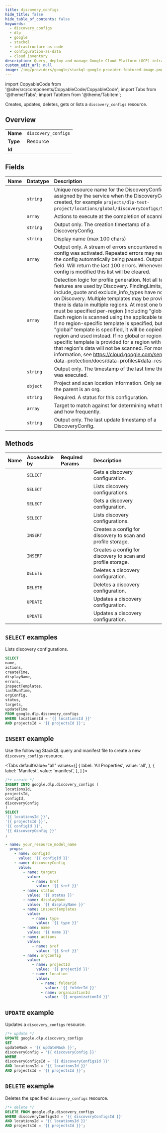 ```yaml
---
title: discovery_configs
hide_title: false
hide_table_of_contents: false
keywords:
  - discovery_configs
  - dlp
  - google
  - stackql
  - infrastructure-as-code
  - configuration-as-data
  - cloud inventory
description: Query, deploy and manage Google Cloud Platform (GCP) infrastructure and resources using SQL
custom_edit_url: null
image: /img/providers/google/stackql-google-provider-featured-image.png
---
```


import CopyableCode from '@site/src/components/CopyableCode/CopyableCode';
import Tabs from '@theme/Tabs';
import TabItem from '@theme/TabItem';

Creates, updates, deletes, gets or lists a <code>discovery_configs</code> resource.

## Overview
<table><tbody>
<tr><td><b>Name</b></td><td><code>discovery_configs</code></td></tr>
<tr><td><b>Type</b></td><td>Resource</td></tr>
<tr><td><b>Id</b></td><td><CopyableCode code="google.dlp.discovery_configs" /></td></tr>
</tbody></table>

## Fields
| Name | Datatype | Description |
|:-----|:---------|:------------|
| <CopyableCode code="name" /> | `string` | Unique resource name for the DiscoveryConfig, assigned by the service when the DiscoveryConfig is created, for example `projects/dlp-test-project/locations/global/discoveryConfigs/53234423`. |
| <CopyableCode code="actions" /> | `array` | Actions to execute at the completion of scanning. |
| <CopyableCode code="createTime" /> | `string` | Output only. The creation timestamp of a DiscoveryConfig. |
| <CopyableCode code="displayName" /> | `string` | Display name (max 100 chars) |
| <CopyableCode code="errors" /> | `array` | Output only. A stream of errors encountered when the config was activated. Repeated errors may result in the config automatically being paused. Output only field. Will return the last 100 errors. Whenever the config is modified this list will be cleared. |
| <CopyableCode code="inspectTemplates" /> | `array` | Detection logic for profile generation. Not all template features are used by Discovery. FindingLimits, include_quote and exclude_info_types have no impact on Discovery. Multiple templates may be provided if there is data in multiple regions. At most one template must be specified per-region (including "global"). Each region is scanned using the applicable template. If no region-specific template is specified, but a "global" template is specified, it will be copied to that region and used instead. If no global or region-specific template is provided for a region with data, that region's data will not be scanned. For more information, see https://cloud.google.com/sensitive-data-protection/docs/data-profiles#data-residency. |
| <CopyableCode code="lastRunTime" /> | `string` | Output only. The timestamp of the last time this config was executed. |
| <CopyableCode code="orgConfig" /> | `object` | Project and scan location information. Only set when the parent is an org. |
| <CopyableCode code="status" /> | `string` | Required. A status for this configuration. |
| <CopyableCode code="targets" /> | `array` | Target to match against for determining what to scan and how frequently. |
| <CopyableCode code="updateTime" /> | `string` | Output only. The last update timestamp of a DiscoveryConfig. |

## Methods
| Name | Accessible by | Required Params | Description |
|:-----|:--------------|:----------------|:------------|
| <CopyableCode code="organizations_locations_discovery_configs_get" /> | `SELECT` | <CopyableCode code="discoveryConfigsId, locationsId, organizationsId" /> | Gets a discovery configuration. |
| <CopyableCode code="organizations_locations_discovery_configs_list" /> | `SELECT` | <CopyableCode code="locationsId, organizationsId" /> | Lists discovery configurations. |
| <CopyableCode code="projects_locations_discovery_configs_get" /> | `SELECT` | <CopyableCode code="discoveryConfigsId, locationsId, projectsId" /> | Gets a discovery configuration. |
| <CopyableCode code="projects_locations_discovery_configs_list" /> | `SELECT` | <CopyableCode code="locationsId, projectsId" /> | Lists discovery configurations. |
| <CopyableCode code="organizations_locations_discovery_configs_create" /> | `INSERT` | <CopyableCode code="locationsId, organizationsId" /> | Creates a config for discovery to scan and profile storage. |
| <CopyableCode code="projects_locations_discovery_configs_create" /> | `INSERT` | <CopyableCode code="locationsId, projectsId" /> | Creates a config for discovery to scan and profile storage. |
| <CopyableCode code="organizations_locations_discovery_configs_delete" /> | `DELETE` | <CopyableCode code="discoveryConfigsId, locationsId, organizationsId" /> | Deletes a discovery configuration. |
| <CopyableCode code="projects_locations_discovery_configs_delete" /> | `DELETE` | <CopyableCode code="discoveryConfigsId, locationsId, projectsId" /> | Deletes a discovery configuration. |
| <CopyableCode code="organizations_locations_discovery_configs_patch" /> | `UPDATE` | <CopyableCode code="discoveryConfigsId, locationsId, organizationsId" /> | Updates a discovery configuration. |
| <CopyableCode code="projects_locations_discovery_configs_patch" /> | `UPDATE` | <CopyableCode code="discoveryConfigsId, locationsId, projectsId" /> | Updates a discovery configuration. |

## `SELECT` examples

Lists discovery configurations.

```sql
SELECT
name,
actions,
createTime,
displayName,
errors,
inspectTemplates,
lastRunTime,
orgConfig,
status,
targets,
updateTime
FROM google.dlp.discovery_configs
WHERE locationsId = '{{ locationsId }}'
AND projectsId = '{{ projectsId }}'; 
```

## `INSERT` example

Use the following StackQL query and manifest file to create a new <code>discovery_configs</code> resource.

<Tabs
    defaultValue="all"
    values={[
        { label: 'All Properties', value: 'all', },
        { label: 'Manifest', value: 'manifest', },
    ]
}>
<TabItem value="all">

```sql
/*+ create */
INSERT INTO google.dlp.discovery_configs (
locationsId,
projectsId,
configId,
discoveryConfig
)
SELECT 
'{{ locationsId }}',
'{{ projectsId }}',
'{{ configId }}',
'{{ discoveryConfig }}'
;
```
</TabItem>
<TabItem value="manifest">

```yaml
- name: your_resource_model_name
  props:
    - name: configId
      value: '{{ configId }}'
    - name: discoveryConfig
      value:
        - name: targets
          value:
            - name: $ref
              value: '{{ $ref }}'
        - name: status
          value: '{{ status }}'
        - name: displayName
          value: '{{ displayName }}'
        - name: inspectTemplates
          value:
            - name: type
              value: '{{ type }}'
        - name: name
          value: '{{ name }}'
        - name: actions
          value:
            - name: $ref
              value: '{{ $ref }}'
        - name: orgConfig
          value:
            - name: projectId
              value: '{{ projectId }}'
            - name: location
              value:
                - name: folderId
                  value: '{{ folderId }}'
                - name: organizationId
                  value: '{{ organizationId }}'

```
</TabItem>
</Tabs>

## `UPDATE` example

Updates a <code>discovery_configs</code> resource.

```sql
/*+ update */
UPDATE google.dlp.discovery_configs
SET 
updateMask = '{{ updateMask }}',
discoveryConfig = '{{ discoveryConfig }}'
WHERE 
discoveryConfigsId = '{{ discoveryConfigsId }}'
AND locationsId = '{{ locationsId }}'
AND projectsId = '{{ projectsId }}';
```

## `DELETE` example

Deletes the specified <code>discovery_configs</code> resource.

```sql
/*+ delete */
DELETE FROM google.dlp.discovery_configs
WHERE discoveryConfigsId = '{{ discoveryConfigsId }}'
AND locationsId = '{{ locationsId }}'
AND projectsId = '{{ projectsId }}';
```
